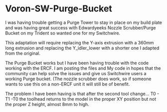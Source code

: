# Voron-SW-Purge-Bucket
I was having trouble getting a Purge Tower to stay in place on my build plate and was having great success with Edwardyeeks Nozzle Scrubber/Purge Bucket on my Trident so wanted one for my Switchwire.

This adaptation will require replacing the Y-axis extrusion with a 360mm long extrusion and replacing the Y_idler_lower with a shorter one I adapted from the original.

The Purge Bucket works but I have been having trouble with the code working with the ERCF. I am posting the files and My code in hopes that the community can help solve the issues and give us Switchwire users a working Purge bucket. (The nozzle scrubber does work, so if someone wants to use this on a non-ERCF unit it will still be of benefit.

The problem I have been having is that after the second tool change... T0 - T1 -T0 the toolhead returns to the model in the proper XY position but not the proper Z height, almost 8mm to high.
